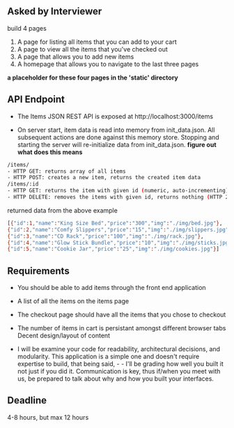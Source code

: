 ## Asked by Interviewer

build 4 pages

1. A page for listing all items that you can add to your cart
1. A page to view all the items that you've checked out
1. A page that allows you to add new items
1. A homepage that allows you to navigate to the last three pages

**a placeholder for these four pages in the 'static' directory**

## API Endpoint

- The Items JSON REST API is exposed at http://localhost:3000/items

- On server start, item data is read into memory from init_data.json. All subsequent actions are done against this memory store. Stopping and starting the server will re-initialize data from init_data.json. **figure out what does this means**

```bash
/items/
- HTTP GET: returns array of all items
- HTTP POST: creates a new item, returns the created item data
/items/:id
- HTTP GET: returns the item with given id (numeric, auto-incrementing). HTTP 404 if item not found
- HTTP DELETE: removes the items with given id, returns nothing (HTTP 204)
```

returned data from the above example

```bash
[{"id":1,"name":"King Size Bed","price":"300","img":"./img/bed.jpg"},
{"id":2,"name":"Comfy Slippers","price":"15","img":"./img/slippers.jpg"},
{"id":3,"name":"CD Rack","price":"100","img":"./img/rack.jpg"},
{"id":4,"name":"Glow Stick Bundle","price":"10","img":"./img/sticks.jpg"},
{"id":5,"name":"Cookie Jar","price":"25","img":"./img/cookies.jpg"}]
```

## Requirements

- You should be able to add items through the front end application

- A list of all the items on the items page

- The checkout page should have all the items that you chose to checkout

- The number of items in cart is persistant amongst different browser tabs
  Decent design/layout of content

- I will be examine your code for readability, architectural decisions, and modularity. This application is a simple one and doesn't require expertise to build, that being said, - - I'll be grading how well you built it not just if you did it. Communication is key, thus if/when you meet with us, be prepared to talk about why and how you built your interfaces.

## Deadline

4-8 hours, but max 12 hours
